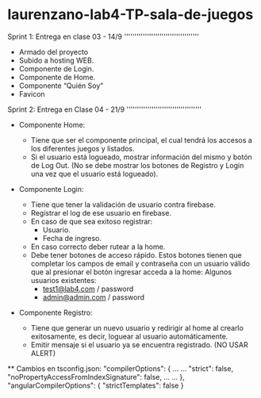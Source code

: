 # laurenzano-lab4-TP-sala-de-juegos

Sprint 1: Entrega en clase 03 - 14/9
''''''''''''''''''''''''''''''''''''

- Armado del proyecto
- Subido a hosting WEB.
- Componente de Login.
- Componente de Home.
- Componente “Quién Soy”
- Favicon



Sprint 2: Entrega en Clase 04 - 21/9
''''''''''''''''''''''''''''''''''''

- Componente Home:
    - Tiene que ser el componente principal, el cual tendrá los accesos a los diferentes juegos y listados.
    - Si el usuario está logueado, mostrar información del mismo y botón de Log Out. (No se debe mostrar los botones de Registro y Login una vez que el usuario está logueado).

- Componente Login:
	- Tiene que tener la validación de usuario contra firebase.
	- Registrar el log de ese usuario en firebase.
	- En caso de que sea exitoso registrar:
		- Usuario.
		- Fecha de ingreso.
	- En caso correcto deber rutear a la home.
    - Debe tener botones de acceso rápido.
      Estos botones tienen que completar los campos de email y contraseña con un usuario válido que al presionar el botón ingresar acceda a la home:
      Algunos usuarios existentes:
      -	test1@lab4.com / password
      - admin@admin.com / password

- Componente Registro:
    - Tiene que generar un nuevo usuario y redirigir al home al crearlo exitosamente, es decir, loguear al usuario automáticamente.
    - Emitir mensaje si el usuario ya se encuentra registrado. (NO USAR ALERT)

**	Cambios en tsconfig.json:
	"compilerOptions": {
	 ...
	 ...
	   "strict": false,
	   "noPropertyAccessFromIndexSignature": false,
	 ...
	 ...
	},
	  "angularCompilerOptions": {
	    "strictTemplates": false
	  }